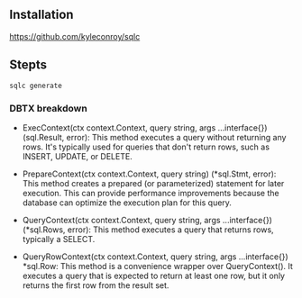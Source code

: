 ## Installation

https://github.com/kyleconroy/sqlc

## Stepts

```
sqlc generate
```

### DBTX breakdown

- ExecContext(ctx context.Context, query string, args ...interface{}) (sql.Result, error): This method executes a query without returning any rows. It's typically used for queries that don't return rows, such as INSERT, UPDATE, or DELETE.

- PrepareContext(ctx context.Context, query string) (\*sql.Stmt, error): This method creates a prepared (or parameterized) statement for later execution. This can provide performance improvements because the database can optimize the execution plan for this query.

- QueryContext(ctx context.Context, query string, args ...interface{}) (\*sql.Rows, error): This method executes a query that returns rows, typically a SELECT.

- QueryRowContext(ctx context.Context, query string, args ...interface{}) \*sql.Row: This method is a convenience wrapper over QueryContext(). It executes a query that is expected to return at least one row, but it only returns the first row from the result set.
